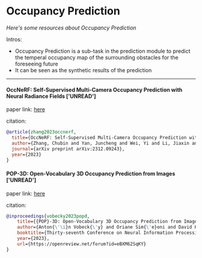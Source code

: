 # Occupancy Prediction
*Here's some resources about Occupancy Prediction*


Intros:
* Occupancy Prediction is a sub-task in the prediction module to predict the temperal occupancy map of the surrounding obstacles for the foreseeing future
* It can be seen as the synthetic results of the prediction


---


#### OccNeRF: Self-Supervised Multi-Camera Occupancy Prediction with Neural Radiance Fields ['UNREAD']

paper link: [here](https://arxiv.org/pdf/2312.09243.pdf)

citation:
```bibtex
@article{zhang2023occnerf,
  title={OccNeRF: Self-Supervised Multi-Camera Occupancy Prediction with Neural Radiance Fields},
  author={Zhang, Chubin and Yan, Juncheng and Wei, Yi and Li, Jiaxin and Liu, Li and Tang, Yansong and Duan, Yueqi and Lu, Jiwen},
  journal={arXiv preprint arXiv:2312.09243},
  year={2023}
}
```


#### POP-3D: Open-Vocabulary 3D Occupancy Prediction from Images ['UNREAD']

paper link: [here](https://openreview.net/pdf?id=eBXM62SqKY)

citation:
```bibtex
@inproceedings{vobecky2023popd,
    title={{POP}-3D: Open-Vocabulary 3D Occupancy Prediction from Images},
    author={Anton{\'\i}n Vobeck{\'y} and Oriane Sim{\'e}oni and David Hurych and Spyros Gidaris and Andrei Bursuc and Patrick Perez and Josef Sivic},
    booktitle={Thirty-seventh Conference on Neural Information Processing Systems},
    year={2023},
    url={https://openreview.net/forum?id=eBXM62SqKY}
}
```
